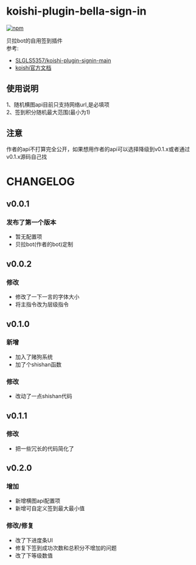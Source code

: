 # koishi-plugin-bella-sign-in

[![npm](https://img.shields.io/npm/v/koishi-plugin-bella-sign-in?style=flat-square)](https://www.npmjs.com/package/koishi-plugin-bella-sign-in)

贝拉bot的自用签到插件  
参考:  
* [SLGLS5357/koishi-plugin-signin-main](https://github.com/SLGLS5357/koishi-plugin-signin-main)
* [koishi官方文档](https://koishi.chat/zh-CN/guide/database/model.html)

## 使用说明
1、随机横图api目前只支持网络url,是必填项  
2、签到积分随机最大范围(最小为1)  

## 注意
作者的api不打算完全公开，如果想用作者的api可以选择降级到v0.1.x或者通过v0.1.x源码自己找  

# CHANGELOG

## v0.0.1
### 发布了第一个版本
* 暂无配置项
* 贝拉bot(作者的bot)定制

## v0.0.2
### 修改
* 修改了一下一言的字体大小
* 将主指令改为层级指令

## v0.1.0
### 新增
* 加入了赌狗系统
* 加了个shishan函数

### 修改
* 改动了一点shishan代码

## v0.1.1
### 修改
* 把一些冗长的代码简化了

## v0.2.0
### 增加
* 新增横图api配置项
* 新增可自定义签到最大最小值

### 修改/修复
* 改了下进度条UI
* 修复下签到成功次数和总积分不增加的问题
* 改了下等级数值
